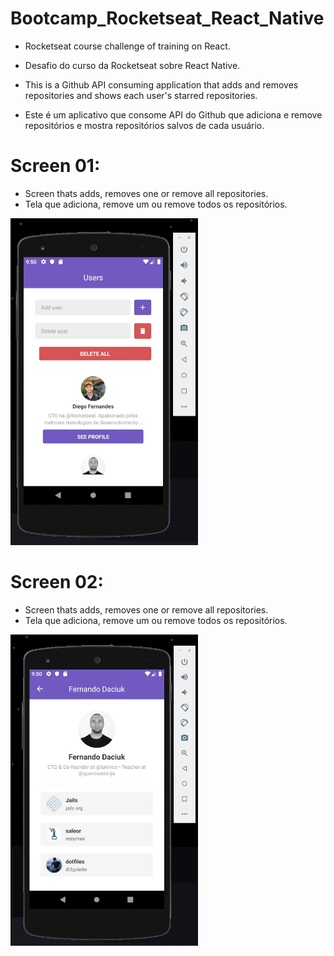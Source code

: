 # Bootcamp_Rocketseat_React_Native
- Rocketseat course challenge of training on React.
- Desafio do curso da Rocketseat sobre React Native.

- This is a Github API consuming application that adds and removes repositories and shows each user's starred repositories.
- Este é um aplicativo que consome API do Github que adiciona e remove repositórios e mostra repositórios salvos de cada usuário.

# Screen 01:
- Screen thats adds, removes one or remove all repositories.
- Tela que adiciona, remove um ou remove todos os repositórios.
<img src="src/img/01.jpeg" width="300">

# Screen 02:
- Screen thats adds, removes one or remove all repositories.
- Tela que adiciona, remove um ou remove todos os repositórios.
<img src="src/img/02.jpeg" width="300">
